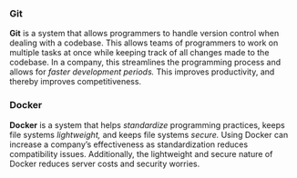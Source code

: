 ### Git
**Git** is a system that allows programmers to handle version control when dealing with a codebase.
This allows teams of programmers to work on multiple tasks at once while keeping track of all changes made to the codebase.
In a company, this streamlines the programming process and allows for *faster development periods.* 
This improves productivity, and thereby improves competitiveness.

### Docker
**Docker** is a system that helps *standardize* programming practices, keeps file systems *lightweight,* and keeps file systems *secure.*
Using Docker can increase a company’s effectiveness as standardization reduces compatibility issues.
Additionally, the lightweight and secure nature of Docker reduces server costs and security worries.

